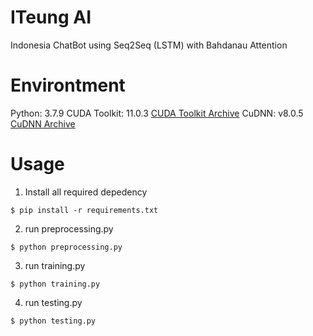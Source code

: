 # ITeung AI
Indonesia ChatBot using Seq2Seq (LSTM) with Bahdanau Attention

# Environtment
Python: 3.7.9
CUDA Toolkit: 11.0.3 [CUDA Toolkit Archive](https://developer.nvidia.com/cuda-toolkit-archive)
CuDNN: v8.0.5 [CuDNN Archive](https://developer.nvidia.com/rdp/cudnn-archive)

# Usage
1. Install all required depedency
```console
$ pip install -r requirements.txt
```

2. run preprocessing.py
```console
$ python preprocessing.py
```

3. run training.py
```console
$ python training.py
```

4. run testing.py
```console
$ python testing.py
```
